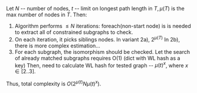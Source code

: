Let $N$ -- number of nodes, $t$ -- limit on longest path length in $T, \mu(T)$ is the max number of nodes in $T$.
Then:

1) Algorithm performs $\leq{N}$ iterations: foreach(non-start node) is is needed to extract all of constrained subgraphs to check.
2) On each iteration, it picks siblings nodes.
In variant 2a), $2^{\mu(T)}$
In 2b), there is more complex estimation...
3) For each subgraph, the isomorphism should be checked. Let the search of already matched subgraphs requires O(1) (dict with WL hash as a key)
Then, need to calculate WL hash for tested graph -- $\mu(t) ^ {x}$, where $x  \in [2..3]$.

Thus, total complexity is $O(2 ^ {\mu(t)}  N  \mu(t) ^ {x})$.
